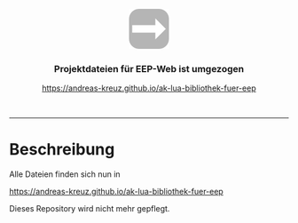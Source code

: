 <p align="center">
  <a href="https://andreas-kreuz.github.io/ak-lua-bibliothek-fuer-eep">
    <img src="assets/img/moved.png" alt="" width=72 height=72>
  </a>
  <h3 align="center">Projektdateien für EEP-Web ist umgezogen</h3>
  <p align="center">
  <a href="https://andreas-kreuz.github.io/ak-lua-bibliothek-fuer-eep">https://andreas-kreuz.github.io/ak-lua-bibliothek-fuer-eep</a>
  </p>
<br>
<hr>

# Beschreibung

Alle Dateien finden sich nun in

https://andreas-kreuz.github.io/ak-lua-bibliothek-fuer-eep

Dieses Repository wird nicht mehr gepflegt.
